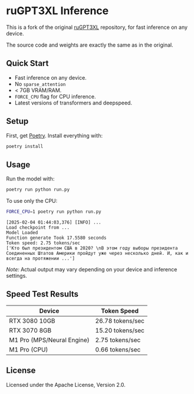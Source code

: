 # ruGPT3XL Inference

This is a fork of the original [ruGPT3XL](https://huggingface.co/sberbank-ai/rugpt3xl) repository, for fast inference on any device.

The source code and weights are exactly the same as in the original.

## Quick Start

- Fast inference on any device.
- No `sparse_attention`
- < 7GB VRAM/RAM.
- `FORCE_CPU` flag for CPU inference.
- Latest versions of transformers and deepspeed.

## Setup

First, get [Poetry](https://python-poetry.org/). Install everything with:

```bash
poetry install
```

## Usage

Run the model with:

```bash
poetry run python run.py
```

To use only the CPU:

```bash
FORCE_CPU=1 poetry run python run.py
```

```plaintext
[2025-02-04 01:44:03,376] [INFO] ...
Load checkpoint from ...
Model Loaded
Function generate Took 17.5580 seconds
Token speed: 2.75 tokens/sec
['Кто был президентом США в 2020? \nВ этом году выборы президента Соединенных Штатов Америки пройдут уже через несколько дней. И, как и всегда на протяжении ...']
```

*Note:* Actual output may vary depending on your device and inference settings.

## Speed Test Results

| Device                                | Token Speed         |
|---------------------------------------|---------------------|
| RTX 3080 10GB                 | 26.78 tokens/sec    |
| RTX 3070 8GB                  | 15.20 tokens/sec    |
| M1 Pro (MPS/Neural Engine)    | 2.75 tokens/sec     |
| M1 Pro (CPU)                  | 0.66 tokens/sec     |

## License

Licensed under the Apache License, Version 2.0.
